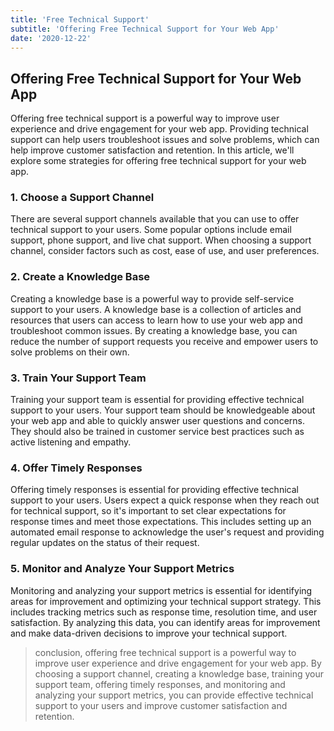 ```yaml
---
title: 'Free Technical Support'
subtitle: 'Offering Free Technical Support for Your Web App'
date: '2020-12-22'
---
```


## Offering Free Technical Support for Your Web App

Offering free technical support is a powerful way to improve user experience and drive engagement for your web app. Providing technical support can help users troubleshoot issues and solve problems, which can help improve customer satisfaction and retention. In this article, we'll explore some strategies for offering free technical support for your web app.

### 1. Choose a Support Channel

There are several support channels available that you can use to offer technical support to your users. Some popular options include email support, phone support, and live chat support. When choosing a support channel, consider factors such as cost, ease of use, and user preferences.

### 2. Create a Knowledge Base

Creating a knowledge base is a powerful way to provide self-service support to your users. A knowledge base is a collection of articles and resources that users can access to learn how to use your web app and troubleshoot common issues. By creating a knowledge base, you can reduce the number of support requests you receive and empower users to solve problems on their own.

### 3. Train Your Support Team

Training your support team is essential for providing effective technical support to your users. Your support team should be knowledgeable about your web app and able to quickly answer user questions and concerns. They should also be trained in customer service best practices such as active listening and empathy.

### 4. Offer Timely Responses

Offering timely responses is essential for providing effective technical support to your users. Users expect a quick response when they reach out for technical support, so it's important to set clear expectations for response times and meet those expectations. This includes setting up an automated email response to acknowledge the user's request and providing regular updates on the status of their request.

### 5. Monitor and Analyze Your Support Metrics

Monitoring and analyzing your support metrics is essential for identifying areas for improvement and optimizing your technical support strategy. This includes tracking metrics such as response time, resolution time, and user satisfaction. By analyzing this data, you can identify areas for improvement and make data-driven decisions to improve your technical support.

> conclusion, offering free technical support is a powerful way to improve user experience and drive engagement for your web app. By choosing a support channel, creating a knowledge base, training your support team, offering timely responses, and monitoring and analyzing your support metrics, you can provide effective technical support to your users and improve customer satisfaction and retention.
